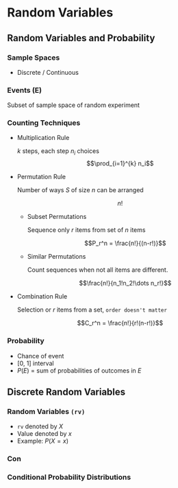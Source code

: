 # Random Variables

## Random Variables and Probability

### Sample Spaces

- Discrete / Continuous

### Events (E)

Subset of sample space of random experiment

### Counting Techniques
- Multiplication Rule
  
  $k$ steps, each step $n_i$ choices
  $$\prod_{i=1}^{k} n_i$$
- Permutation Rule
    
    Number of ways $S$ of size $n$ can be arranged

    $$n!$$

  - Subset Permutations
    
    Sequence only $r$ items from set of $n$ items

    $$P_r^n = \frac{n!}{(n-r!)}$$
    
  - Similar Permutations

    Count sequences when not all items are different.

    $$\frac{n!}{n_1!n_2!\dots n_r!}$$

- Combination Rule
  
    Selection or $r$ items from a set, `order doesn't matter`

    $$C_r^n = \frac{n!}{r!(n-r!)}$$

### Probability
- Chance of event
- [0, 1] interval
- $P(E)$ = sum of probabilities of outcomes in $E$

## Discrete Random Variables

### Random Variables `(rv)`
- `rv` denoted by $X$
- Value denoted by $x$
- Example: $P(X=x)$

### Con

### Conditional Probability Distributions

$$$$